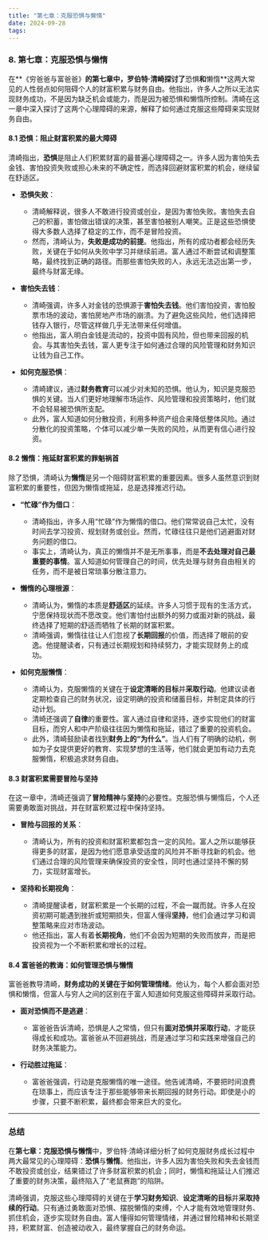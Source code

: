 ```yaml
---
title: "第七章：克服恐惧与懒惰"
date: 2024-09-28
tags:
---
```


### 8. **第七章：克服恐惧与懒惰**

在**《穷爸爸与富爸爸》**的第七章中，罗伯特·清崎探讨了**恐惧**和**懒惰**这两大常见的人性弱点如何阻碍个人的财富积累与财务自由。他指出，许多人之所以无法实现财务成功，不是因为缺乏机会或能力，而是因为被恐惧和懒惰所控制。清崎在这一章中深入探讨了这两个心理障碍的来源，解释了如何通过克服这些障碍来实现财务自由。

#### 8.1 **恐惧：阻止财富积累的最大障碍**

清崎指出，**恐惧**是阻止人们积累财富的最普遍心理障碍之一。许多人因为害怕失去金钱、害怕投资失败或担心未来的不确定性，而选择回避财富积累的机会，继续留在舒适区。

- **恐惧失败**：
  - 清崎解释说，很多人不敢进行投资或创业，是因为害怕失败。害怕失去自己的积蓄，害怕做出错误的决策，甚至害怕被别人嘲笑。正是这些恐惧使得大多数人选择了稳定的工作，而不是冒险投资。
  - 然而，清崎认为，**失败是成功的前提**。他指出，所有的成功者都会经历失败，关键在于如何从失败中学习并继续前进。富人通过不断尝试和调整策略，最终找到正确的路径。而那些害怕失败的人，永远无法迈出第一步，最终与财富无缘。

- **害怕失去钱**：
  - 清崎强调，许多人对金钱的恐惧源于**害怕失去钱**。他们害怕投资，害怕股票市场的波动，害怕房地产市场的崩溃。为了避免这些风险，他们选择把钱存入银行，尽管这样做几乎无法带来任何增值。
  - 他指出，富人明白金钱是流动的，投资中固有风险，但也带来回报的机会。与其害怕失去钱，富人更专注于如何通过合理的风险管理和财务知识让钱为自己工作。

- **如何克服恐惧**：
  - 清崎建议，通过**财务教育**可以减少对未知的恐惧。他认为，知识是克服恐惧的关键。当人们更好地理解市场运作、风险管理和投资策略时，他们就不会轻易被恐惧所支配。
  - 此外，富人知道如何分散投资，利用多种资产组合来降低整体风险。通过分散化的投资策略，个体可以减少单一失败的风险，从而更有信心进行投资。

#### 8.2 **懒惰：拖延财富积累的罪魁祸首**

除了恐惧，清崎认为**懒惰**是另一个阻碍财富积累的重要因素。很多人虽然意识到财富积累的重要性，但因为懒惰或拖延，总是选择推迟行动。

- **“忙碌”作为借口**：
  - 清崎指出，许多人用“忙碌”作为懒惰的借口。他们常常说自己太忙，没有时间去学习投资、规划财务或创业。然而，忙碌往往只是他们逃避面对财务问题的借口。
  - 事实上，清崎认为，真正的懒惰并不是无所事事，而是**不去处理对自己最重要的事情**。富人知道如何管理自己的时间，优先处理与财务自由相关的任务，而不是被日常琐事分散注意力。

- **懒惰的心理根源**：
  - 清崎认为，懒惰的本质是**舒适区**的延续。许多人习惯于现有的生活方式，宁愿保持现状而不愿改变。他们害怕付出额外的努力或面对新的挑战，最终选择了短期的舒适而牺牲了长期的财富积累。
  - 清崎强调，懒惰往往让人们忽视了**长期回报**的价值，而选择了眼前的安逸。他提醒读者，只有通过长期规划和持续努力，才能实现财务上的成功。

- **如何克服懒惰**：
  - 清崎认为，克服懒惰的关键在于**设定清晰的目标**并**采取行动**。他建议读者定期检查自己的财务状况，设定明确的投资和储蓄目标，并制定具体的行动计划。
  - 清崎还强调了**自律**的重要性。富人通过自律和坚持，逐步实现他们的财富目标，而穷人和中产阶级往往因为懒惰和拖延，错过了重要的投资机会。
  - 此外，清崎鼓励读者找到**财务上的“为什么”**。当人们有了明确的动机，例如为子女提供更好的教育、实现梦想的生活等，他们就会更加有动力去克服懒惰，积极追求财务自由。

#### 8.3 **财富积累需要冒险与坚持**

在这一章中，清崎还强调了**冒险精神**与**坚持**的必要性。克服恐惧与懒惰后，个人还需要勇敢面对挑战，并在财富积累过程中保持坚持。

- **冒险与回报的关系**：
  - 清崎认为，所有的投资和财富积累都包含一定的风险。富人之所以能够获得更多的财富，是因为他们愿意承受适度的风险并不断寻找新的机会。他们通过合理的风险管理来确保投资的安全性，同时也通过坚持不懈的努力，实现财富增长。

- **坚持和长期视角**：
  - 清崎提醒读者，财富积累是一个长期的过程，不会一蹴而就。许多人在投资初期可能遇到挫折或短期损失，但富人懂得**坚持**，他们会通过学习和调整策略来应对市场波动。
  - 他还指出，富人有着**长期视角**，他们不会因为短期的失败而放弃，而是把投资视为一个不断积累和增长的过程。

#### 8.4 **富爸爸的教诲：如何管理恐惧与懒惰**

富爸爸教导清崎，**财务成功的关键在于如何管理情绪**。他认为，每个人都会面对恐惧和懒惰，但富人与穷人之间的区别在于富人知道如何克服这些障碍并采取行动。

- **面对恐惧而不是逃避**：
  - 富爸爸告诉清崎，恐惧是人之常情，但只有**面对恐惧并采取行动**，才能获得成长和成功。富爸爸从不回避挑战，而是通过学习和实践来增强自己的财务决策能力。
  
- **行动胜过拖延**：
  - 富爸爸强调，行动是克服懒惰的唯一途径。他告诫清崎，不要把时间浪费在琐事上，而应该专注于那些能够带来长期回报的财务行动。即使是小的步骤，只要不断积累，最终都会带来巨大的变化。

---

### 总结

在**第七章：克服恐惧与懒惰**中，罗伯特·清崎详细分析了如何克服财务成长过程中两大最常见的心理障碍：**恐惧**与**懒惰**。他指出，许多人因为害怕失败和失去金钱而不敢投资或创业，结果错过了许多财富积累的机会；同时，懒惰和拖延让人们推迟了重要的财务决策，最终陷入了“老鼠赛跑”的陷阱。

清崎强调，克服这些心理障碍的关键在于**学习财务知识**、**设定清晰的目标**并**采取持续的行动**。只有通过勇敢面对恐惧、摆脱懒惰的束缚，个人才能有效地管理财务、抓住机会，逐步实现财务自由。富人懂得如何管理情绪，并通过冒险精神和长期坚持，积累财富、创造被动收入，最终掌握自己的财务命运。